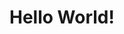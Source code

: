<DOCTYPE html>
  <html>
    <head>
      <title>Basic code</title>
    </head>  
    <body>
      <h1>Hello World!</h1>
    </body>  
  </html>  
  

